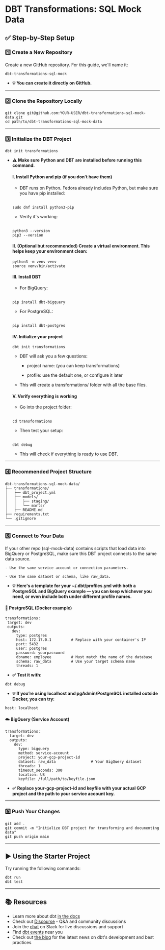 # DBT Transformations: SQL Mock Data

## ✅ Step-by-Step Setup

### 1️⃣ Create a New Repository

Create a new GitHub repository. For this guide, we'll name it:

```
dbt-transformations-sql-mock
```

- **💡 You can create it directly on GitHub.**

---

### 2️⃣ Clone the Repository Locally

```
git clone git@github.com:YOUR-USER/dbt-transformations-sql-mock-data.git
cd path/to/dbt-transformations-sql-mock-data
```

---

### 3️⃣ Initialize the DBT Project

```
dbt init transformations
```

- **⚠️ Make sure Python and DBT are installed before running this command.**

    #### Ⅰ. Install Python and pip (if you don't have them)

    - DBT runs on Python. Fedora already includes Python, but make sure you have pip installed:

    <br>

    ```
    sudo dnf install python3-pip
    ```

    - Verify it's working:

    <br>

    ```
    python3 --version
    pip3 --version
    ```

    #### Ⅱ. (Optional but recommended) Create a virtual environment. This helps keep your environment clean:

    ```
    python3 -m venv venv
    source venv/bin/activate
    ```

    #### Ⅲ. Install DBT

    - For BigQuery:

    <br>
    
    ```
    pip install dbt-bigquery
    ```

    - For PostgreSQL:

    <br>
    
    ```
    pip install dbt-postgres
    ```

    #### Ⅳ. Initialize your project
    
    ```
    dbt init transformations
    ```

    - DBT will ask you a few questions:

        - project name: (you can keep transformations)

        - profile: use the default one, or configure it later

    - This will create a transformations/ folder with all the base files.

    #### Ⅴ. Verify everything is working

    - Go into the project folder:

    <br>

    ```
    cd transformations
    ```

    - Then test your setup:

    <br>

    ```
    dbt debug
    ```

    - This will check if everything is ready to use DBT.

---

### 4️⃣ Recommended Project Structure

```
dbt-transformations-sql-mock-data/
├── transformations/
│   ├── dbt_project.yml
│   ├── models/
│   │   ├── staging/
│   │   └── marts/
│   ├── README.md
├── requirements.txt
└── .gitignore
```

---

### 5️⃣ Connect to Your Data

If your other repo (sql-mock-data) contains scripts that load data into BigQuery or PostgreSQL, make sure this DBT project connects to the same data source.

    - Use the same service account or connection parameters.

    - Use the same dataset or schema, like raw_data.

 - **💡 Here's a template for your ~/.dbt/profiles.yml with both a PostgreSQL and BigQuery example — you can keep whichever you need, or even include both under different profile names.**

#### 🐘 PostgreSQL (Docker example)

 ```
transformations:
  target: dev
  outputs:
    dev:
      type: postgres
      host: 172.17.0.1         # Replace with your container's IP
      port: 5432
      user: postgres
      password: yourpassword
      dbname: employee         # Must match the name of the database
      schema: raw_data         # Use your target schema name
      threads: 1
 ```

-  **✅ Test it with:**

```
dbt debug
```

- **💡 If you’re using localhost and pgAdmin/PostgreSQL installed outside Docker, you can try:**

```
host: localhost
```

#### ☁️ BigQuery (Service Account)

```
transformations:
  target: dev
  outputs:
    dev:
      type: bigquery
      method: service-account
      project: your-gcp-project-id
      dataset: raw_data                # Your BigQuery dataset
      threads: 1
      timeout_seconds: 300
      location: US
      keyfile: /full/path/to/keyfile.json
```

- **✅ Replace your-gcp-project-id and keyfile with your actual GCP project and the path to your service account key.**

---

### 6️⃣ Push Your Changes

```
git add .
git commit -m "Initialize DBT project for transforming and documenting data"
git push origin main
```

---

## ▶️ Using the Starter Project

Try running the following commands:

```
dbt run
dbt test
```

---

## 📚 Resources
- Learn more about dbt [in the docs](https://docs.getdbt.com/docs/introduction)
- Check out [Discourse](https://discourse.getdbt.com/) - Q&A and community discussions
- Join the [chat](https://community.getdbt.com/) on Slack for live discussions and support
- Find [dbt events](https://events.getdbt.com) near you
- Check out [the blog](https://blog.getdbt.com/) for the latest news on dbt's development and best practices
